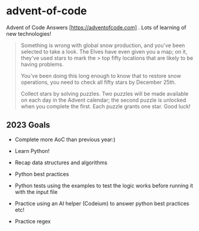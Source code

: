 # advent-of-code

Advent of Code Answers [https://adventofcode.com] . Lots of learning of new technologies!

> Something is wrong with global snow production, and you've been selected to take a look. The Elves have even given you a map; on it, they've used stars to mark the > top fifty locations that are likely to be having problems.
>
> You've been doing this long enough to know that to restore snow operations, you need to check all fifty stars by December 25th.
>
> Collect stars by solving puzzles. Two puzzles will be made available on each day in the Advent calendar; the second puzzle is unlocked when you complete the first. Each puzzle grants one star. Good luck!

## 2023 Goals

- Complete more AoC than previous year:)

- Learn Python!
- Recap data structures and algorithms
- Python best practices
- Python tests using the examples to test the logic works before running it with the input file
- Practice using an AI helper (Codeium) to answer python best practices etc!
- Practice regex
